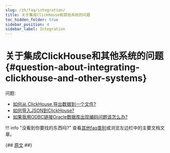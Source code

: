 ```yaml
---
slug: /zh/faq/integration/
title: 关于集成ClickHouse和其他系统的问题
toc_hidden_folder: true
sidebar_position: 4
sidebar_label: Integration
---
```


# 关于集成ClickHouse和其他系统的问题 {#question-about-integrating-clickhouse-and-other-systems}

问题:

-   [如何从 ClickHouse 导出数据到一个文件?](../../faq/integration/file-export.md)
-   [如何导入JSON到ClickHouse?](../../faq/integration/json-import.md)
-   [如果我用ODBC链接Oracle数据库出现编码问题该怎么办?](../../faq/integration/oracle-odbc.md)



!!! info "没看到你要找的东西吗?"
    查看[其他faq类别](../../faq/index.md)或浏览左边栏中的主要文档文章。

{## [原文](https://clickhouse.com/docs/en/faq/integration/) ##}